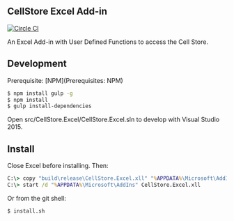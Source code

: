 ## CellStore Excel Add-in
[![Circle CI](https://circleci.com/gh/28msec/cellstore-excel.svg?style=svg)](https://circleci.com/gh/28msec/cellstore-excel)

An Excel Add-in with User Defined Functions to access the Cell Store.

## Development

Prerequisite: [NPM](Prerequisites: NPM)

```bash
$ npm install gulp -g
$ npm install
$ gulp install-dependencies
```

Open src/CellStore.Excel/CellStore.Excel.sln to develop with Visual Studio 2015.

## Install

Close Excel before installing. Then:

```bat
C:\> copy "build\release\CellStore.Excel.xll" "%APPDATA%\Microsoft\AddIns\CellStore.Excel.xll" /y
C:\> start /d "%APPDATA%\Microsoft\AddIns" CellStore.Excel.xll
```

Or from the git shell:

```bash
$ install.sh
```